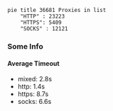 
```mermaid
pie title 36681 Proxies in list
    "HTTP" : 23223
    "HTTPS": 5409
    "SOCKS" : 12121
```

### Some Info
#### Average Timeout

- mixed: 2.8s
- http: 1.4s
- https: 8.7s
- socks: 6.6s